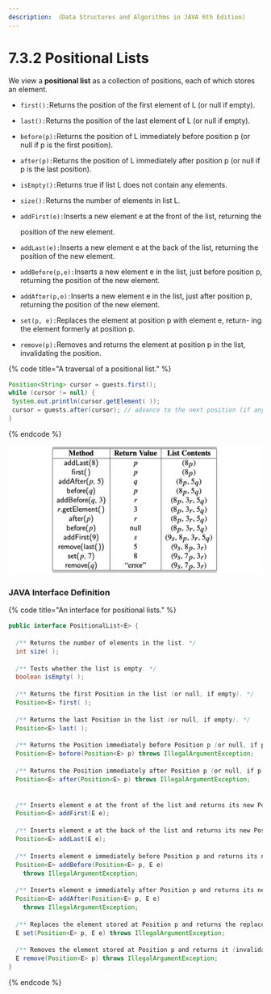 ```yaml
---
description: （Data Structures and Algorithms in JAVA 6th Edition)
---
```


# 7.3.2 Positional Lists

We view a **positional list** as a collection of positions, each of which stores an element.

* `first():`Returns the position of the first element of L \(or null if empty\).
* `last():`Returns the position of the last element of L \(or null if empty\).
* `before(p):`Returns the position of L immediately before position p \(or null if p is the first position\).
* `after(p):`Returns the position of L immediately after position p \(or null if p is the last position\).
* `isEmpty():`Returns true if list L does not contain any elements.
* `size():`Returns the number of elements in list L.
* `addFirst(e):`Inserts a new element e at the front of the list, returning the

  position of the new element.

* `addLast(e):`Inserts a new element e at the back of the list, returning the position of the new element.
* `addBefore(p,e):`Inserts a new element e in the list, just before position p, returning the position of the new element.
* `addAfter(p,e):`Inserts a new element e in the list, just after position p, returning the position of the new element.
* `set(p, e):`Replaces the element at position p with element e, return- ing the element formerly at position p.
* `remove(p):`Removes and returns the element at position p in the list, invalidating the position.

{% code title="A traversal of a positional list." %}
```java
Position<String> cursor = guests.first();
while (cursor != null) {
 System.out.println(cursor.getElement( ));
 cursor = guests.after(cursor); // advance to the next position (if any)
}
```
{% endcode %}

![operations on an initially empty positional list storing integers](../.gitbook/assets/jie-ping-20210704-xia-wu-7.15.07.png)

### JAVA Interface Definition

{% code title="An interface for positional lists." %}
```java
public interface PositionalList<E> {
  
  /** Returns the number of elements in the list. */
  int size( );
  
  /** Tests whether the list is empty. */
  boolean isEmpty( );
  
  /** Returns the first Position in the list (or null, if empty). */ 
  Position<E> first( );
  
  /** Returns the last Position in the list (or null, if empty). */ 
  Position<E> last( );
  
  /** Returns the Position immediately before Position p (or null, if p is first). */ 
  Position<E> before(Position<E> p) throws IllegalArgumentException;
  
  /** Returns the Position immediately after Position p (or null, if p is last). */
  Position<E> after(Position<E> p) throws IllegalArgumentException;
  
  
  /** Inserts element e at the front of the list and returns its new Position. */
  Position<E> addFirst(E e);
  
  /** Inserts element e at the back of the list and returns its new Position. */
  Position<E> addLast(E e);
  
  /** Inserts element e immediately before Position p and returns its new Position. */
  Position<E> addBefore(Position<E> p, E e)
    throws IllegalArgumentException; 
  
  /** Inserts element e immediately after Position p and returns its new Position. */
  Position<E> addAfter(Position<E> p, E e)
    throws IllegalArgumentException;
  
  /** Replaces the element stored at Position p and returns the replaced element. */
  E set(Position<E> p, E e) throws IllegalArgumentException;
  
  /** Removes the element stored at Position p and returns it (invalidating p). */
  E remove(Position<E> p) throws IllegalArgumentException;
}


```
{% endcode %}

